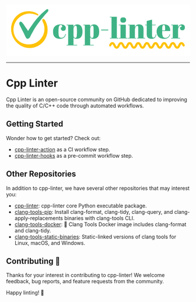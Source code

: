 <p align="center">
    <img src="/assets/readme-banner-small.png" width="512" height="141" alt="cpp-linter_brand_logo" />
</p>

---

# Cpp Linter

Cpp Linter is an open-source community on GitHub dedicated to improving the quality of C/C++ code through automated workflows.

## Getting Started

Wonder how to get started? Check out:

- [cpp-linter-action](https://github.com/cpp-linter/cpp-linter-action) as a CI workflow step.
- [cpp-linter-hooks](https://github.com/cpp-linter/cpp-linter-hooks) as a pre-commit workflow step.

## Other Repositories

In addition to cpp-linter, we have several other repositories that may interest you:

- [cpp-linter](https://github.com/cpp-linter/cpp-linter): cpp-linter core Python executable package.
- [clang-tools-pip](https://github.com/cpp-linter/clang-tools-pip): Install clang-format, clang-tidy, clang-query, and clang-apply-replacements binaries with clang-tools CLI.
- [clang-tools-docker](https://github.com/cpp-linter/clang-tools-docker): 🐳 Clang Tools Docker image includes clang-format and clang-tidy.
- [clang-tools-static-binaries](https://github.com/cpp-linter/clang-tools-static-binaries): Static-linked versions of clang tools for Linux, macOS, and Windows.

## Contributing 💪

Thanks for your interest in contributing to cpp-linter! We welcome feedback, bug reports, and feature requests from the community.

Happy linting! :rocket: